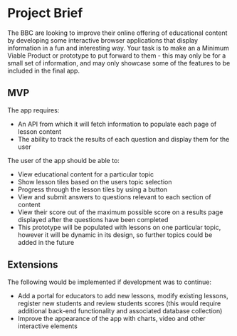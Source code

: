 # Project Brief

The BBC are looking to improve their online offering of educational content by developing some interactive browser applications that display information in a fun and interesting way. Your task is to make an a Minimum Viable Product or prototype to put forward to them - this may only be for a small set of information, and may only showcase some of the features to be included in the final app.

## MVP

The app requires:

- An API from which it will fetch information to populate each page of lesson content
- The ability to track the results of each question and display them for the user

The user of the app should be able to:

- View educational content for a particular topic
- Show lesson tiles based on the users topic selection
- Progress through the lesson tiles by using a button
- View and submit answers to questions relevant to each section of content
- View their score out of the maximum possible score on a results page displayed after the questions have been completed
- This prototype will be populated with lessons on one particular topic, however it will be dynamic in its design, so further topics could be added in the future

## Extensions

The following would be implemented if development was to continue:

- Add a portal for educators to add new lessons, modify existing lessons, register new students and review students scores (this would require additional back-end functionality and associated database collection)
- Improve the appearance of the app with charts, video and other interactive elements

